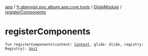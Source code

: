 [app](../../index.md) / [fr.abennsir.poc.album.app.core.tools](../index.md) / [GlideModule](index.md) / [registerComponents](./register-components.md)

# registerComponents

`fun registerComponents(context: `[`Context`](https://developer.android.com/reference/android/content/Context.html)`, glide: Glide, registry: Registry): `[`Unit`](https://kotlinlang.org/api/latest/jvm/stdlib/kotlin/-unit/index.html)
